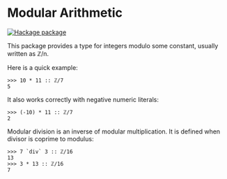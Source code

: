 # Modular Arithmetic

[![Hackage package](http://img.shields.io/hackage/v/modular-arithmetic.svg)](http://hackage.haskell.org/package/modular-arithmetic)


This package provides a type for integers modulo some constant, usually written as ℤ/n. 

Here is a quick example:

```
>>> 10 * 11 :: ℤ/7
5
```

It also works correctly with negative numeric literals:

```
>>> (-10) * 11 :: ℤ/7
2
```

Modular division is an inverse of modular multiplication.
It is defined when divisor is coprime to modulus:

```
>>> 7 `div` 3 :: ℤ/16
13
>>> 3 * 13 :: ℤ/16
7
```
